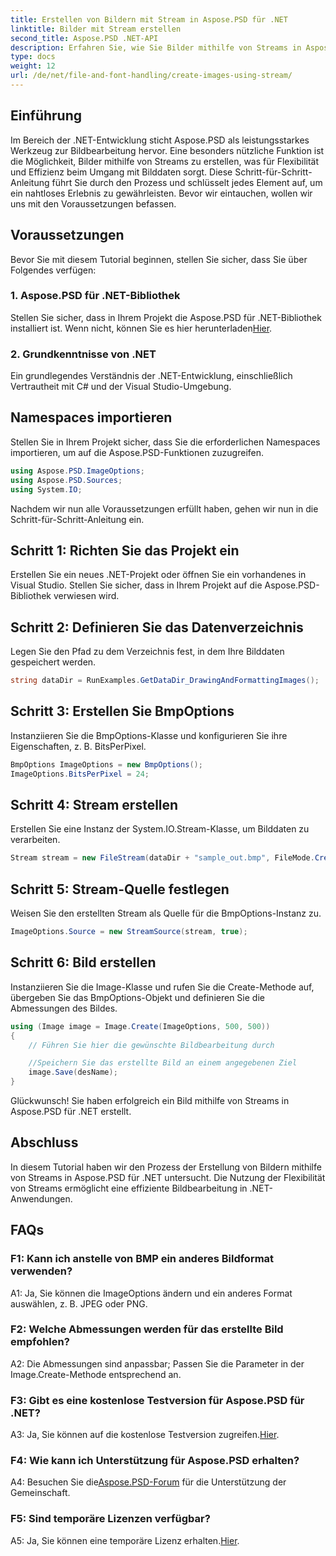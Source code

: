 ```yaml
---
title: Erstellen von Bildern mit Stream in Aspose.PSD für .NET
linktitle: Bilder mit Stream erstellen
second_title: Aspose.PSD .NET-API
description: Erfahren Sie, wie Sie Bilder mithilfe von Streams in Aspose.PSD für .NET erstellen. Befolgen Sie unsere Schritt-für-Schritt-Anleitung für eine effiziente Bildbearbeitung.
type: docs
weight: 12
url: /de/net/file-and-font-handling/create-images-using-stream/
---
```

## Einführung

Im Bereich der .NET-Entwicklung sticht Aspose.PSD als leistungsstarkes Werkzeug zur Bildbearbeitung hervor. Eine besonders nützliche Funktion ist die Möglichkeit, Bilder mithilfe von Streams zu erstellen, was für Flexibilität und Effizienz beim Umgang mit Bilddaten sorgt. Diese Schritt-für-Schritt-Anleitung führt Sie durch den Prozess und schlüsselt jedes Element auf, um ein nahtloses Erlebnis zu gewährleisten. Bevor wir eintauchen, wollen wir uns mit den Voraussetzungen befassen.

## Voraussetzungen

Bevor Sie mit diesem Tutorial beginnen, stellen Sie sicher, dass Sie über Folgendes verfügen:

### 1. Aspose.PSD für .NET-Bibliothek
 Stellen Sie sicher, dass in Ihrem Projekt die Aspose.PSD für .NET-Bibliothek installiert ist. Wenn nicht, können Sie es hier herunterladen[Hier](https://releases.aspose.com/psd/net/).

### 2. Grundkenntnisse von .NET
Ein grundlegendes Verständnis der .NET-Entwicklung, einschließlich Vertrautheit mit C# und der Visual Studio-Umgebung.

## Namespaces importieren

Stellen Sie in Ihrem Projekt sicher, dass Sie die erforderlichen Namespaces importieren, um auf die Aspose.PSD-Funktionen zuzugreifen.

```csharp
using Aspose.PSD.ImageOptions;
using Aspose.PSD.Sources;
using System.IO;
```

Nachdem wir nun alle Voraussetzungen erfüllt haben, gehen wir nun in die Schritt-für-Schritt-Anleitung ein.

## Schritt 1: Richten Sie das Projekt ein

Erstellen Sie ein neues .NET-Projekt oder öffnen Sie ein vorhandenes in Visual Studio. Stellen Sie sicher, dass in Ihrem Projekt auf die Aspose.PSD-Bibliothek verwiesen wird.

## Schritt 2: Definieren Sie das Datenverzeichnis

Legen Sie den Pfad zu dem Verzeichnis fest, in dem Ihre Bilddaten gespeichert werden.

```csharp
string dataDir = RunExamples.GetDataDir_DrawingAndFormattingImages();
```

## Schritt 3: Erstellen Sie BmpOptions

Instanziieren Sie die BmpOptions-Klasse und konfigurieren Sie ihre Eigenschaften, z. B. BitsPerPixel.

```csharp
BmpOptions ImageOptions = new BmpOptions();
ImageOptions.BitsPerPixel = 24;
```

## Schritt 4: Stream erstellen

Erstellen Sie eine Instanz der System.IO.Stream-Klasse, um Bilddaten zu verarbeiten.

```csharp
Stream stream = new FileStream(dataDir + "sample_out.bmp", FileMode.Create);
```

## Schritt 5: Stream-Quelle festlegen

Weisen Sie den erstellten Stream als Quelle für die BmpOptions-Instanz zu.

```csharp
ImageOptions.Source = new StreamSource(stream, true);
```

## Schritt 6: Bild erstellen

Instanziieren Sie die Image-Klasse und rufen Sie die Create-Methode auf, übergeben Sie das BmpOptions-Objekt und definieren Sie die Abmessungen des Bildes.

```csharp
using (Image image = Image.Create(ImageOptions, 500, 500))
{
    // Führen Sie hier die gewünschte Bildbearbeitung durch

    //Speichern Sie das erstellte Bild an einem angegebenen Ziel
    image.Save(desName);
}
```

Glückwunsch! Sie haben erfolgreich ein Bild mithilfe von Streams in Aspose.PSD für .NET erstellt.

## Abschluss

In diesem Tutorial haben wir den Prozess der Erstellung von Bildern mithilfe von Streams in Aspose.PSD für .NET untersucht. Die Nutzung der Flexibilität von Streams ermöglicht eine effiziente Bildbearbeitung in .NET-Anwendungen.

## FAQs

### F1: Kann ich anstelle von BMP ein anderes Bildformat verwenden?

A1: Ja, Sie können die ImageOptions ändern und ein anderes Format auswählen, z. B. JPEG oder PNG.

### F2: Welche Abmessungen werden für das erstellte Bild empfohlen?

A2: Die Abmessungen sind anpassbar; Passen Sie die Parameter in der Image.Create-Methode entsprechend an.

### F3: Gibt es eine kostenlose Testversion für Aspose.PSD für .NET?

 A3: Ja, Sie können auf die kostenlose Testversion zugreifen.[Hier](https://releases.aspose.com/).

### F4: Wie kann ich Unterstützung für Aspose.PSD erhalten?

 A4: Besuchen Sie die[Aspose.PSD-Forum](https://forum.aspose.com/c/psd/34) für die Unterstützung der Gemeinschaft.

### F5: Sind temporäre Lizenzen verfügbar?

 A5: Ja, Sie können eine temporäre Lizenz erhalten.[Hier](https://purchase.aspose.com/temporary-license/).